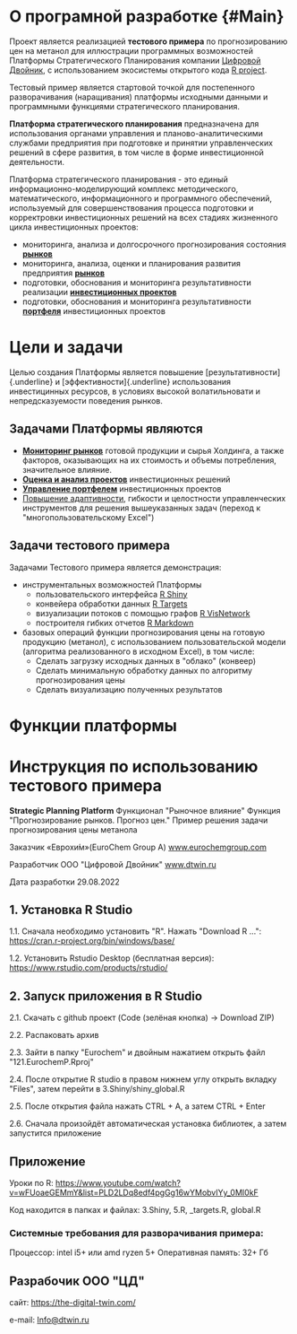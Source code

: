 # О програмной разработке {#Main}

Проект является реализацией **тестового примера** по прогнозированию цен на метанол для иллюстрации программных возможностей Платформы Стратегического Планирования компании [Цифровой Двойник](openbook.dtwin.ru), с использованием экосистемы открытого кода [R project](https://www.r-project.org/).

Тестовый пример является стартовой точкой для постепенного разворачивания (наращивания) платформы исходными данными и программными функциями стратегического планирования. 

**Платформа стратегического планирования** предназначена для использования органами управления и планово-аналитическими службами предприятия при подготовке и принятии управленческих решений в 
сфере развития, в том числе в форме инвестиционной деятельности.

Платформа стратегического планирования - это единый информационно-моделирующий комплекс методического, математического, информационного и программного обеспечений,
используемый для совершенствования процесса подготовки и корректровки
инвестиционных решений на всех стадиях жизненного цикла инвестиционных
проектов:

-   мониторинга, анализа и долгосрочного прогнозирования состояния
    [**рынков**](#MarketData) 
-   мониторинга, анализа, оценки и планирования развития предприятия
    [**рынков**](#CompanyData)
-   подготовки, обоснования и мониторинга результативности реализации
    [**инвестиционных проектов**](#Projects)
-   подготовки, обоснования и мониторинга результативности
    [**портфеля**](#Portfolio) инвестиционных проектов

# Цели и задачи 

Целью создания Платформы является повышение
[результативности]{.underline} и [эффективности]{.underline}
использования инвестицинных ресурсов, в условиях высокой волатильновати
и непредсказуемости поведения рынков.

## Задачами Платформы являются

-   [**Мониторинг рынков**](#MarketData) готовой продукции и сырья
    Холдинга, а также факторов, оказывающих на их стоимость и объемы
    потребления, значительное влияние.
-   [**Оценка и анализ проектов**](#Projects) инвестиционных решений
-   [**Управление портфелем**](#Portfolio) инвестиционных проектов
-   [Повышение адаптивности](#TR), гибкости и целостности управленческих
    инструментов для решения вышеуказанных задач (переход к "многопользовательскому Excel")
    
## Задачи тестового примера

Задачами Тестового примера является демонстрация:

- инструментальных возможностей Платформы
  + пользовательского интерфейса [R Shiny](https://shiny.rstudio.com/)
  + конвейера обработки данных [R Targets](https://books.ropensci.org/targets/)
  + визуализации потоков с помощью графов [R VisNetwork](https://datastorm-open.github.io/visNetwork/)
  + построителя гибких отчетов [R Markdown](https://rmarkdown.rstudio.com/)
- базовых операций функции прогнозирования цены на готовую продукцию (метанол), с использованием пользовательской модели (алгоритма реализованного в исходном Excel), в том числе:
  + Сделать загрузку исходных данных в "облако" (конвеер)
  + Сделать минимальную обработку данных по алгоритму прогнозирования цены
  + Сделать визуализацию полученных результатов

# Функции платформы



# Инструкция по использованию тестового примера

**Strategic Planning Platform**
Функционал "Рыночное влияние"
Функция "Прогнозирование рынков. Прогноз цен."
Пример решения задачи прогнозирования цены метанола

Заказчик «Еврохи́м»(EuroChem Group A)
www.eurochemgroup.com

Разработчик ООО "Цифровой Двойник"
www.dtwin.ru

Дата разработки 29.08.2022

## 1. Установка R Studio
1.1. Сначала необходимо установить "R". Нажать "Download R ...": https://cran.r-project.org/bin/windows/base/
  
  1.2. Установить Rstudio Desktop (бесплатная версия): https://www.rstudio.com/products/rstudio/
  
  ## 2. Запуск приложения в R Studio
  2.1. Скачать с github проект (Code (зелёная кнопка) -> Download ZIP)

2.2. Распаковать архив

2.3. Зайти в папку "Eurochem" и двойным нажатием открыть файл "121.EurochemP.Rproj"

2.4. После открытие R studio в правом нижнем углу открыть вкладку "Files", затем перейти в 3.Shiny/shiny_global.R

2.5. После открытия файла нажать CTRL + A, а затем CTRL + Enter

2.6. Сначала произойдёт автоматическая установка библиотек, а затем запустится приложение

## Приложение
Уроки по R: https://www.youtube.com/watch?v=wFUoaeGEMmY&list=PLD2LDq8edf4pgGg16wYMobvIYy_0MI0kF

Код находится в папках и файлах: 3.Shiny, 5.R, _targets.R, global.R

### Системные требования для разворачивания примера:
Процессор: intel i5+ или amd ryzen 5+
Оперативная память: 32+ Гб

## Разрабочик ООО "ЦД" 

сайт:   https://the-digital-twin.com/

e-mail: Info@dtwin.ru 
